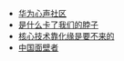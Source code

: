 + [华为心声社区](http://xinsheng.huawei.com/cn/index/guest.html)
+ [是什么卡了我们的脖子](http://digitalpaper.stdaily.com/http_www.kjrb.com/kjrb/html/2018-04/19/node_2.htm)
+ [核心技术靠化缘是要不来的](http://www.chinanews.com/gn/2018/04-18/8493971.shtml)
+ [中国面壁者](http://zqb.cyol.com/html/2018-04/17/nw.D110000zgqnb_20180417_2-01.htm)
